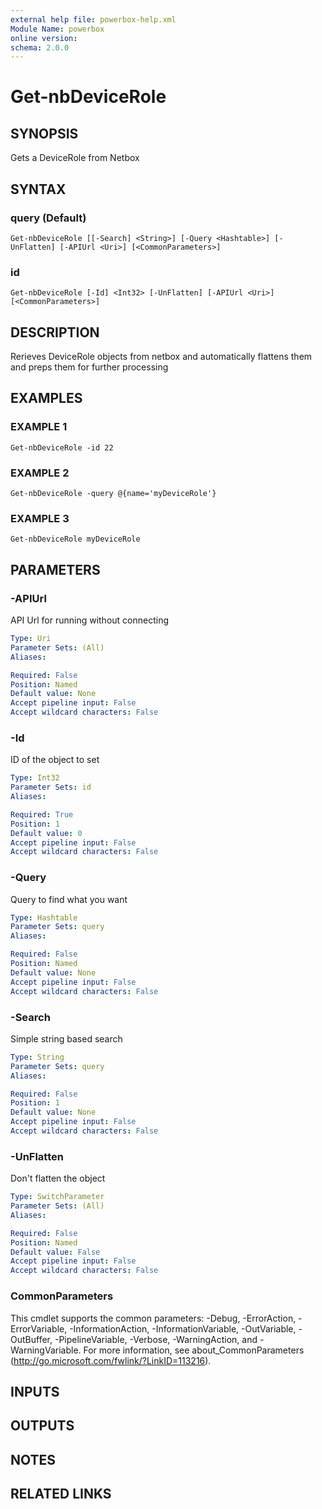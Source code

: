 ```yaml
---
external help file: powerbox-help.xml
Module Name: powerbox
online version:
schema: 2.0.0
---
```


# Get-nbDeviceRole

## SYNOPSIS
Gets a DeviceRole from Netbox

## SYNTAX

### query (Default)
```
Get-nbDeviceRole [[-Search] <String>] [-Query <Hashtable>] [-UnFlatten] [-APIUrl <Uri>] [<CommonParameters>]
```

### id
```
Get-nbDeviceRole [-Id] <Int32> [-UnFlatten] [-APIUrl <Uri>] [<CommonParameters>]
```

## DESCRIPTION
Rerieves DeviceRole objects from netbox and automatically flattens them and
preps them for further processing

## EXAMPLES

### EXAMPLE 1
```
Get-nbDeviceRole -id 22
```

### EXAMPLE 2
```
Get-nbDeviceRole -query @{name='myDeviceRole'}
```

### EXAMPLE 3
```
Get-nbDeviceRole myDeviceRole
```

## PARAMETERS

### -APIUrl
API Url for running without connecting

```yaml
Type: Uri
Parameter Sets: (All)
Aliases:

Required: False
Position: Named
Default value: None
Accept pipeline input: False
Accept wildcard characters: False
```

### -Id
ID of the object to set

```yaml
Type: Int32
Parameter Sets: id
Aliases:

Required: True
Position: 1
Default value: 0
Accept pipeline input: False
Accept wildcard characters: False
```

### -Query
Query to find what you want

```yaml
Type: Hashtable
Parameter Sets: query
Aliases:

Required: False
Position: Named
Default value: None
Accept pipeline input: False
Accept wildcard characters: False
```

### -Search
Simple string based search

```yaml
Type: String
Parameter Sets: query
Aliases:

Required: False
Position: 1
Default value: None
Accept pipeline input: False
Accept wildcard characters: False
```

### -UnFlatten
Don't flatten the object

```yaml
Type: SwitchParameter
Parameter Sets: (All)
Aliases:

Required: False
Position: Named
Default value: False
Accept pipeline input: False
Accept wildcard characters: False
```

### CommonParameters
This cmdlet supports the common parameters: -Debug, -ErrorAction, -ErrorVariable, -InformationAction, -InformationVariable, -OutVariable, -OutBuffer, -PipelineVariable, -Verbose, -WarningAction, and -WarningVariable.
For more information, see about_CommonParameters (http://go.microsoft.com/fwlink/?LinkID=113216).

## INPUTS

## OUTPUTS

## NOTES

## RELATED LINKS
